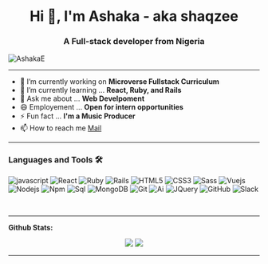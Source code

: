 <h1 align="center">Hi 👋, I'm Ashaka - aka shaqzee</h1>
<h3 align="center">A Full-stack developer from Nigeria</h3>
 <p align="left"> <img src="https://komarev.com/ghpvc/?username=AshakaE&label=Views&color=blue&style=plastic" alt="AshakaE" /> </p>
 <!-- in your header -->
<link rel="stylesheet" href="https://cdn.jsdelivr.net/gh/devicons/devicon@v2.9.0/devicon.min.css">

<!-- in your body -->
<i class="devicon-javascript-plain"></i>
 
---
- 🔭 I’m currently working on **Microverse Fullstack Curriculum**
- 🌱 I’m currently learning ... **React, Ruby, and Rails**
- 💬 Ask me about ... **Web Develpoment**
- 😄 Employement ... **Open for intern opportunities**
- ⚡ Fun fact ... **I'm a Music Producer**
- 📫 How to reach me [Mail](mailto:ashakaegerega@gmail.com)
---

### Languages and Tools 🛠 

![javascript](https://icongr.am/devicon/javascript-original.svg?size=50&color=currentColor)
![React](https://icongr.am/devicon/react-original.svg?size=50&color=currentColor)
![Ruby](https://icongr.am/devicon/ruby-original-wordmark.svg?size=50&color=currentColor)
![Rails](https://icongr.am/devicon/nodejs-original-wordmark.svg?size=50&color=currentColor)
![HTML5](https://icongr.am/devicon/html5-original-wordmark.svg?size=50&color=currentColor)
![CSS3](https://icongr.am/devicon/css3-original-wordmark.svg?size=50&color=currentColor)
![Sass](https://icongr.am/devicon/nodejs-original-wordmark.svg?size=50&color=currentColor)
![Vuejs](https://icongr.am/devicon/vuejs-original-wordmark.svg?size=50&color=currentColor)
![Nodejs](https://icongr.am/devicon/nodejs-original-wordmark.svg?size=50&color=currentColor)
![Npm](https://icongr.am/devicon/npm-original-wordmark.svg?size=50&color=currentColor)
![Sql](https://icongr.am/devicon/npm-original-wordmark.svg?size=50&color=currentColor)
![MongoDB](https://icongr.am/devicon/npm-original-wordmark.svg?size=50&color=currentColor)
![Git](https://icongr.am/devicon/git-original-wordmark.svg?size=50&color=currentColor)
![Ai](https://icongr.am/devicon/illustrator-plain.svg?size=50&color=currentColor)
![JQuery](https://icongr.am/devicon/jquery-original-wordmark.svg?size=50&color=currentColor)
![GitHub](https://icongr.am/devicon/github-original-wordmark.svg?size=50&color=currentColor)
![Slack](https://icongr.am/devicon/vuejs-original-wordmark.svg?size=50&color=currentColor)

<br/>


---

**Github Stats:**

<p align="center">
  
  <img src="https://github-readme-stats.vercel.app/api?username=AshakaE&hide=stars&show_icons=true&theme=algolia&line_height=32">
  <img src="https://github-readme-stats.vercel.app/api/top-langs/?username=AshakaE&count_private=true&theme=algolia">

</p>

---


